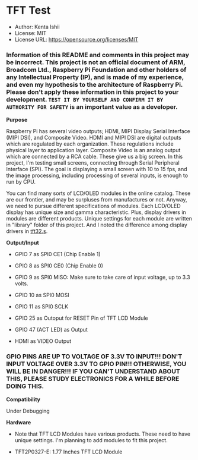 # TFT Test

* Author: Kenta Ishii
* License: MIT
* License URL: https://opensource.org/licenses/MIT

### Information of this README and comments in this project may be incorrect. This project is not an official document of ARM, Broadcom Ltd., Raspberry Pi Foundation and other holders of any Intellectual Property (IP), and is made of my experience, and even my hypothesis to the architecture of Raspberry Pi. Please don't apply these information in this project to your development. `TEST IT BY YOURSELF AND CONFIRM IT BY AUTHORITY FOR SAFETY` is an important value as a developer.

**Purpose**

Raspberry Pi has several video outputs; HDMI, MIPI Display Serial Interface (MIPI DSI), and Composite Video. HDMI and MIPI DSI are digital outputs which are regulated by each organization. These regulations include physical layer to application layer. Composite Video is an analog output which are connected by a RCA cable. These give us a big screen. In this project, I'm testing small screens, connecting through Serial Peripheral Interface (SPI). The goal is displaying a small screen with 10 to 15 fps, and the image processing, including processing of several inputs, is enough to run by CPU.

You can find many sorts of LCD/OLED modules in the online catalog. These are our frontier, and may be surpluses from manufactures or not. Anyway, we need to pursue different specifications of modules. Each LCD/OLED display has unique size and gamma characteristic. Plus, display drivers in modules are different products. Unique settings for each module are written in "library" folder of this project. And I noted the difference among display drivers in [tft32.s](../share/aloha_raspi/system32/library/tft32.s).

**Output/Input**

* GPIO 7 as SPI0 CE1 (Chip Enable 1)

* GPIO 8 as SPI0 CE0 (Chip Enable 0)

* GPIO 9 as SPI0 MISO: Make sure to take care of input voltage, up to 3.3 volts. 

* GPIO 10 as SPI0 MOSI

* GPIO 11 as SPI0 SCLK

* GPIO 25 as Outoput for RESET Pin of TFT LCD Module

* GPIO 47 (ACT LED) as Output

* HDMI as VIDEO Output

### GPIO PINS ARE UP TO VOLTAGE OF 3.3V TO INPUT!!! DON'T INPUT VOLTAGE OVER 3.3V TO GPIO PIN!!! OTHERWISE, YOU WILL BE IN DANGER!!! IF YOU CAN'T UNDERSTAND ABOUT THIS, PLEASE STUDY ELECTRONICS FOR A WHILE BEFORE DOING THIS.

**Compatibility**

Under Debugging

**Hardware**

* Note that TFT LCD Modules have various products. These need to have unique settings. I'm planning to add modules to fit this project.

* TFT2P0327-E: 1.77 Inches TFT LCD Module
